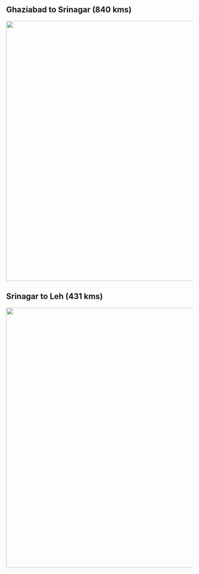## **Ghaziabad to Srinagar** (840 kms) 

<p align="center"><img src="https://github.com/inbravo/travel/raw/master/june-2019/images/delhi-to-srinagar.jpg" width="700"></p>

## **Srinagar to Leh** (431 kms) 
	
<p align="center"><img src="https://github.com/inbravo/travel/raw/master/june-2019/images/srinagar-to-leh.jpg" width="700"></p>
